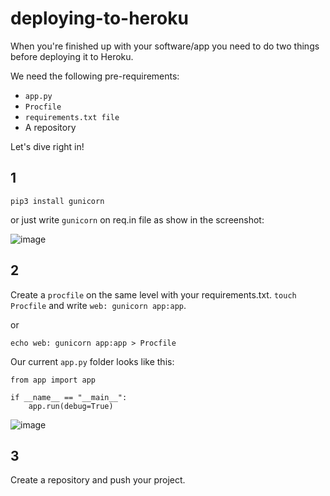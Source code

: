 # deploying-to-heroku


When you're finished up with your software/app you need to do two things before deploying it to Heroku.

We need the following pre-requirements:
* `app.py`
* `Procfile`
* `requirements.txt file`
* A repository


Let's dive right in!

## 1
```
pip3 install gunicorn

```
or just write `gunicorn` on req.in file as show in the screenshot:

![image](https://user-images.githubusercontent.com/96833570/197387925-e92b4e57-0b71-4f6f-9f65-f1257a741bea.png)


## 2 
Create a `procfile` on the same level with your requirements.txt.
`touch Procfile` and write `web: gunicorn app:app`.

or 

`echo web: gunicorn app:app > Procfile`

Our current `app.py` folder looks like this:

```
from app import app

if __name__ == "__main__":
    app.run(debug=True)
```
![image](https://user-images.githubusercontent.com/96833570/197389586-e82ba9a9-f5ef-413a-82bb-b0d939051f6b.png)

## 3 

Create a repository and push your project.
